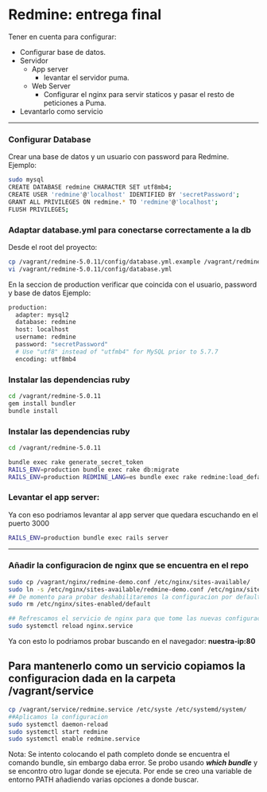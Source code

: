 # Redmine: entrega final

Tener en cuenta para configurar:
* Configurar base de datos.
* Servidor
  * App server
    * levantar el servidor puma. 
  * Web Server
    * Configurar el nginx para servir staticos y pasar el resto de peticiones a Puma.
* Levantarlo como servicio

---

### Configurar Database

Crear una base de datos y un usuario con password para Redmine. Ejemplo: 

```sh
sudo mysql
CREATE DATABASE redmine CHARACTER SET utf8mb4;
CREATE USER 'redmine'@'localhost' IDENTIFIED BY 'secretPassword';
GRANT ALL PRIVILEGES ON redmine.* TO 'redmine'@'localhost';
FLUSH PRIVILEGES;
```
### Adaptar database.yml para conectarse correctamente a la db

Desde el root del proyecto:
```sh
cp /vagrant/redmine-5.0.11/config/database.yml.example /vagrant/redmine-5.0.11/config/database.yml
vi /vagrant/redmine-5.0.11/config/database.yml
```
En la seccion de production verificar que coincida con el usuario, password y base de datos
Ejemplo:
```sh
production:
  adapter: mysql2
  database: redmine
  host: localhost
  username: redmine
  password: "secretPassword" 
  # Use "utf8" instead of "utfmb4" for MySQL prior to 5.7.7
  encoding: utf8mb4
  ```


### Instalar las dependencias ruby
```sh
cd /vagrant/redmine-5.0.11
gem install bundler
bundle install
```

### Instalar las dependencias ruby
```sh
cd /vagrant/redmine-5.0.11

bundle exec rake generate_secret_token
RAILS_ENV=production bundle exec rake db:migrate
RAILS_ENV=production REDMINE_LANG=es bundle exec rake redmine:load_default_data
```

### Levantar el app server:
Ya con eso podriamos levantar al app server que quedara escuchando en el puerto 3000
```sh
RAILS_ENV=production bundle exec rails server
```
---
### Añadir la configuracion de nginx que se encuentra en el repo
```sh
sudo cp /vagrant/nginx/redmine-demo.conf /etc/nginx/sites-available/
sudo ln -s /etc/nginx/sites-available/redmine-demo.conf /etc/nginx/sites-enabled/
## De momento para probar deshabilitaremos la configuracion por default
sudo rm /etc/nginx/sites-enabled/default

## Refrescamos el servicio de nginx para que tome las nuevas configuraciones.
sudo systemctl reload nginx.service
```
Ya con esto lo podriamos probar buscando en el navegador: **nuestra-ip:80** 


## Para mantenerlo como un servicio copiamos la configuracion dada en la carpeta /vagrant/service

```sh
cp /vagrant/service/redmine.service /etc/syste /etc/systemd/system/
##Aplicamos la configuracion
sudo systemctl daemon-reload
sudo systemctl start redmine
sudo systemctl enable redmine.service

```
Nota: Se intento colocando el path completo donde se encuentra el comando bundle, sin embargo daba error. Se probo usando ***which bundle*** y se encontro otro lugar donde se ejecuta. Por ende se creo una variable de entorno PATH añadiendo varias opciones a donde buscar.
